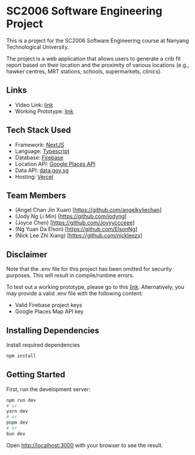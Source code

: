 # SC2006 Software Engineering Project

This is a project for the SC2006 Software Engineering course at Nanyang Technological University.

The project is a web application that allows users to generate a crib fit report based on their location and the proximity of various locations (e.g., hawker centres, MRT stations, schools, supermarkets, clinics).

## Links
- Video Link: [link](https://youtu.be/CQw1xYf6yow)
- Working Prototype: [link](https://cribcheck.vercel.app/)


## Tech Stack Used

- Framework: [NextJS](https://nextjs.org/)
- Language: [Typescript](https://www.typescriptlang.org/)
- Database: [Firebase](https://firebase.google.com/)
- Location API: [Google Places API](https://developers.google.com/places/web-service/overview)
- Data API: [data.gov.sg](https://data.gov.sg/)
- Hosting: [Vercel](https://vercel.com/)

## Team Members

- (Angel Chan Jin Xuan) [https://github.com/angelkyliechan]
- (Jody Ng Li Min) [https://github.com/jodyng]
- (Joyce Chen) [https://github.com/Joyyyccceee]
- (Ng Yuan Da Elson) [https://github.com/ElsonNg]
- (Nick Lee Zhi Xiang) [https://github.com/nickleezx]
  
## Disclaimer

Note that the .env file for this project has been omitted for security purposes.
This will result in compile/runtime errors.

To test out a working prototype, please go to this [link](https://cribcheck.vercel.app/).
Alternatively, you may provide a valid .env file with the following content:

- Valid Firebase project keys
- Google Places Map API key

## Installing Dependencies

Install required dependencies

```bash
npm install
```

## Getting Started

First, run the development server:

```bash
npm run dev
# or
yarn dev
# or
pnpm dev
# or
bun dev
```

Open [http://localhost:3000](http://localhost:3000) with your browser to see the result.